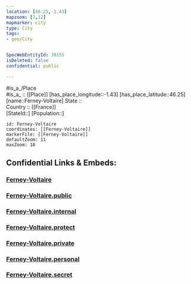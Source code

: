 ```yaml
---
location: [46.25,-1.43] 
mapzoom: [7,12] 
mapmarker: city 
type: City
tags:
- geo/City


SpocWebEntityId: 30155
isDeleted: false
confidential: public

---
```

#is_a_/Place  
#is_a_ :: [[Place]] 
[has_place_longitude::-1.43] 
[has_place_latitude::46.25] 
[name::Ferney-Voltaire] 
State ::  
Country :: [[France]]  
[StateId::] 
[Population::] 



```leaflet
id: Ferney-Voltaire
coordinates: [[Ferney-Voltaire]] 
markerFile: [[Ferney-Voltaire]] 
defaultZoom: 11 
maxZoom: 18
```


## Confidential Links & Embeds: 

### [Ferney-Voltaire](/_Standards/Earth/Continent/Europe/Europe~West/France/regions~France/Nouvelle-Aquitaine/departments~Aquitaine/Ferney-Voltaire.md) 

### [Ferney-Voltaire.public](/_public/Earth/Continent/Europe/Europe~West/France/regions~France/Nouvelle-Aquitaine/departments~Aquitaine/Ferney-Voltaire.public.md) 

### [Ferney-Voltaire.internal](/_internal/Earth/Continent/Europe/Europe~West/France/regions~France/Nouvelle-Aquitaine/departments~Aquitaine/Ferney-Voltaire.internal.md) 

### [Ferney-Voltaire.protect](/_protect/Earth/Continent/Europe/Europe~West/France/regions~France/Nouvelle-Aquitaine/departments~Aquitaine/Ferney-Voltaire.protect.md) 

### [Ferney-Voltaire.private](/_private/Earth/Continent/Europe/Europe~West/France/regions~France/Nouvelle-Aquitaine/departments~Aquitaine/Ferney-Voltaire.private.md) 

### [Ferney-Voltaire.personal](/_personal/Earth/Continent/Europe/Europe~West/France/regions~France/Nouvelle-Aquitaine/departments~Aquitaine/Ferney-Voltaire.personal.md) 

### [Ferney-Voltaire.secret](/_secret/Earth/Continent/Europe/Europe~West/France/regions~France/Nouvelle-Aquitaine/departments~Aquitaine/Ferney-Voltaire.secret.md)

